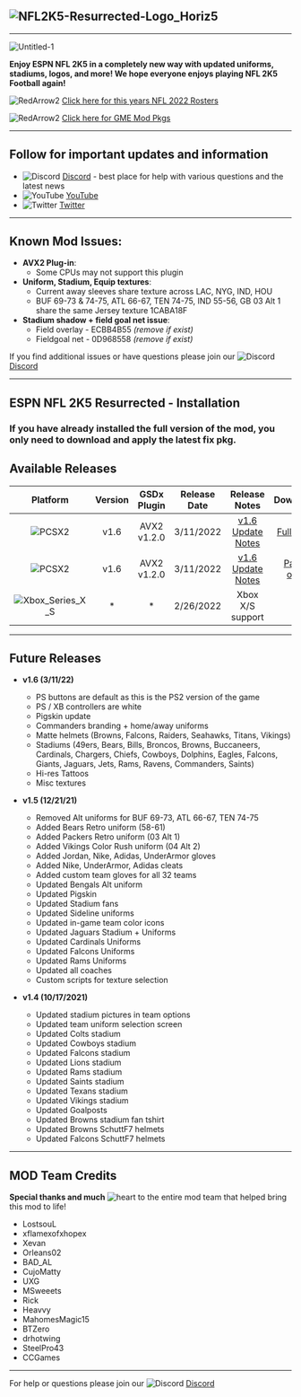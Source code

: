 ## ![NFL2K5-Resurrected-Logo_Horiz5](https://user-images.githubusercontent.com/69597675/125652934-6b21a6c3-e700-4709-8e10-01deb62d37f7.png)
-----
![Untitled-1](https://user-images.githubusercontent.com/69597675/155859774-66e6cbca-d674-41bf-be0e-430e6d35c858.png)

**Enjoy ESPN NFL 2K5 in a completely new way with updated uniforms, stadiums, logos, and more! We hope everyone enjoys playing NFL 2K5 Football again!**

![RedArrow2](https://user-images.githubusercontent.com/69597675/125669440-bcf4c873-527c-4524-9426-9488c71fbbde.png)
[Click here for this years NFL 2022 Rosters](https://github.com/lostsoul63b/NFL2K5-Resurrected/blob/main/PCSX2/notes/NFL2022Ratings.md)

![RedArrow2](https://user-images.githubusercontent.com/69597675/125669440-bcf4c873-527c-4524-9426-9488c71fbbde.png)
[Click here for GME Mod Pkgs](https://github.com/lostsoul63b/NFL2K5-Resurrected/blob/main/PCSX2/jsgme/jsgme.md)


---------
## Follow for important updates and information
* ![Discord](https://user-images.githubusercontent.com/69597675/124640725-d1e88980-de5b-11eb-926d-ec5f55b19a62.png) [Discord](https://discord.gg/sBVXzYb) - best place for help with various questions and the latest news
* ![YouTube](https://user-images.githubusercontent.com/69597675/124641345-9b5f3e80-de5c-11eb-80e3-4dc5fabc4137.png) [YouTube](https://www.youtube.com/lostsoul63b)
* ![Twitter](https://user-images.githubusercontent.com/69597675/124641220-71a61780-de5c-11eb-8bd9-0c8c3ad46949.png) [Twitter](https://twitter.com/blostsou)
---------
## Known Mod Issues:
* **AVX2 Plug-in**:
  * Some CPUs may not support this plugin
* **Uniform, Stadium, Equip textures**:
  * Current away sleeves share texture across LAC, NYG, IND, HOU
  * BUF 69-73 & 74-75, ATL 66-67, TEN 74-75, IND 55-56, GB 03 Alt 1 share the same Jersey texture 1CABA18F
* **Stadium shadow + field goal net issue**:
  * Field overlay - ECBB4B55 *(remove if exist)*
  * Fieldgoal net - 0D968558 *(remove if exist)*

If you find additional issues or have questions please join our ![Discord](https://user-images.githubusercontent.com/69597675/124640725-d1e88980-de5b-11eb-926d-ec5f55b19a62.png) [Discord](https://discord.gg/sBVXzYb)

---------
## ESPN NFL 2K5 Resurrected - Installation

### If you have already installed the full version of the mod, you only need to download and apply the latest fix pkg.

## Available Releases
| Platform | Version | GSDx Plugin | Release Date  | Release Notes | Download | Tutorial |
| :-------------: | :-------------: | :-------------: | :-------------: | :-------------: | :-------------: |  :-------------: |
| ![PCSX2](https://user-images.githubusercontent.com/69597675/124647169-9baf0800-de63-11eb-974c-a7a4b2aecc1d.png) | v1.6  | AVX2 v1.2.0  | 3/11/2022  | [v1.6 Update Notes](https://github.com/lostsoul63b/NFL2K5-Resurrected/blob/main/PCSX2/notes/v1.6-release-notes.md)  | [Full build](PCSX2/button-select.md) | [Tutorial](https://youtu.be/usxnHaUv3Ck) |
| ![PCSX2](https://user-images.githubusercontent.com/69597675/124647169-9baf0800-de63-11eb-974c-a7a4b2aecc1d.png) | v1.6  | AVX2 v1.2.0  | 3/11/2022  | [v1.6 Update Notes](https://github.com/lostsoul63b/NFL2K5-Resurrected/blob/main/PCSX2/notes/v1.6-release-notes.md) | [Patch only](https://github.com/lostsoul63b/NFL2K5-Resurrected/blob/main/PCSX2/v1.6/v1.6button-select.md) | [Tutorial](https://youtu.be/ICqRDYWGrL8) |
| ![Xbox_Series_X_S](https://user-images.githubusercontent.com/69597675/155858271-c6788630-e7c0-47bb-8138-018d2d3db0c1.png) | *  | *  | 2/26/2022  | Xbox X/S support | * | [Tutorial](https://youtu.be/YGWuMR7S-mQ) |

---------
## Future Releases
* **v1.6 (3/11/22)**
  * PS buttons are default as this is the PS2 version of the game
  * PS / XB controllers are white
  * Pigskin update
  * Commanders branding + home/away uniforms
  * Matte helmets (Browns, Falcons, Raiders, Seahawks, Titans, Vikings)
  * Stadiums (49ers, Bears, Bills, Broncos, Browns, Buccaneers, Cardinals, Chargers, Chiefs, Cowboys, Dolphins, Eagles, Falcons, Giants, Jaguars, Jets, Rams, Ravens, Commanders, Saints)
  * Hi-res Tattoos
  * Misc textures

* **v1.5 (12/21/21)**
  * Removed Alt uniforms for BUF 69-73, ATL 66-67, TEN 74-75  
  * Added Bears Retro uniform (58-61)
  * Added Packers Retro uniform (03 Alt 1)
  * Added Vikings Color Rush uniform (04 Alt 2)
  * Added Jordan, Nike, Adidas, UnderArmor gloves
  * Added Nike, UnderArmor, Adidas cleats
  * Added custom team gloves for all 32 teams
  * Updated Bengals Alt uniform
  * Updated Pigskin
  * Updated Stadium fans
  * Updated Sideline uniforms
  * Updated in-game team color icons
  * Updated Jaguars Stadium + Uniforms
  * Updated Cardinals Uniforms
  * Updated Falcons Uniforms
  * Updated Rams Uniforms
  * Updated all coaches
  * Custom scripts for texture selection
  
* **v1.4 (10/17/2021)**
  * Updated stadium pictures in team options
  * Updated team uniform selection screen
  * Updated Colts stadium
  * Updated Cowboys stadium
  * Updated Falcons stadium
  * Updated Lions stadium
  * Updated Rams stadium
  * Updated Saints stadium
  * Updated Texans stadium
  * Updated Vikings stadium
  * Updated Goalposts
  * Updated Browns stadium fan tshirt
  * Updated Browns SchuttF7 helmets
  * Updated Falcons SchuttF7 helmets

---------
## MOD Team Credits
**Special thanks and much** ![heart](https://user-images.githubusercontent.com/69597675/125808838-b20315aa-b53f-41a2-b31a-691d685fb1df.png) to the entire mod team that helped bring this mod to life!
* LostsouL
* xflamexofxhopex
* Xevan
* Orleans02
* BAD_AL
* CujoMatty
* UXG
* MSweeets
* Rick
* Heavvy
* MahomesMagic15
* BTZero
* drhotwing
* SteelPro43
* CCGames

---------
For help or questions please join our ![Discord](https://user-images.githubusercontent.com/69597675/124640725-d1e88980-de5b-11eb-926d-ec5f55b19a62.png) [Discord](https://discord.gg/sBVXzYb)
